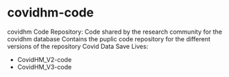 # covidhm-code
covidhm Code Repository: Code shared by the research community for the covidhm database
Contains the puplic code repository for the different versions of the repository Covid Data Save Lives:
 - CovidHM_V2-code
 - CovidHM_V3-code
